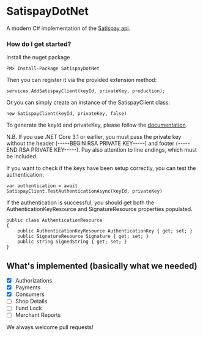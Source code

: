 # SatispayDotNet
A modern C# implementation of the [Satispay api](https://developers.satispay.com/reference).

### How do I get started?

Install the nuget package
```
PM> Install-Package SatispayDotNet
```
Then you can register it via the provided extension method:
```
services.AddSatispayClient(keyId, privateKey, production);
```    
Or you can simply create an instance of the SatispayClient class:
```
new SatispayClient(keyId, privateKey, false)
```
To generate the keyId and privateKey, please follow the [documentation](https://developers.satispay.com/reference?showHidden=9ecba#generate-rsa-keys).

N.B. If you use .NET Core 3.1 or earlier, you must pass the private key without the header (-----BEGIN RSA PRIVATE KEY-----) and footer (-----END RSA PRIVATE KEY-----). Pay also attention to line endings, which must be included.

If you want to check if the keys have been setup correctly, you can test the authentication:
```
var authentication = await SatispayClient.TestAuthenticationAsync(keyId, privateKey)
```
If the authentication is successful, you should get both the AuthenticationKeyResource and SignatureResource properties populated. 
```
public class AuthenticationResource
{
    public AuthenticationKeyResource AuthenticationKey { get; set; }
    public SignatureResource Signature { get; set; }
    public string SignedString { get; set; }
}
```
## What's implemented (basically what we needed)
- [x] Authorizations
- [x] Payments
- [x] Consumers
- [ ] Shop Details
- [ ] Fund Lock
- [ ] Merchant Reports

We always welcome pull requests!
